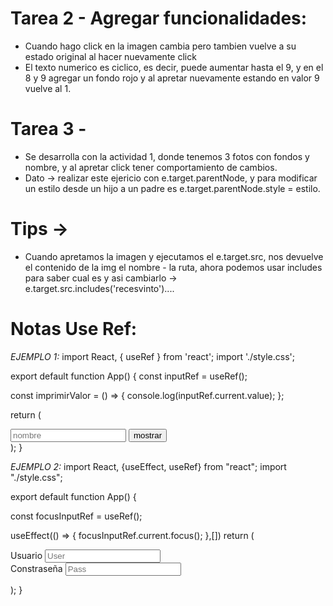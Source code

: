 # Tarea 2 - Agregar funcionalidades:
   - Cuando hago click en la imagen cambia pero tambien vuelve a su estado original al hacer nuevamente click
   - El texto numerico es ciclico, es decir, puede aumentar hasta el 9, y en el 8 y 9 agregar un fondo rojo y al apretar nuevamente estando en valor 9 vuelve al 1.

# Tarea 3 - 
   - Se desarrolla con la actividad 1, donde tenemos 3 fotos con fondos y nombre, y al apretar click tener comportamiento de cambios.
   - Dato -> realizar este ejericio con e.target.parentNode, y para modificar un estilo desde un hijo a un padre es e.target.parentNode.style = estilo.

# Tips ->
   - Cuando apretamos la imagen y ejecutamos el e.target.src, nos devuelve el contenido de la img el nombre - la ruta, ahora podemos usar includes para saber cual es y asi cambiarlo -> e.target.src.includes('recesvinto')....

# Notas Use Ref:
   *EJEMPLO 1:*
   import React, { useRef } from 'react';
   import './style.css';

   export default function App() {
      const inputRef = useRef();

   const imprimirValor = () => {
      console.log(inputRef.current.value);
   };

   return (
      <div>
         <input type="text" placeholder="nombre" ref={inputRef} />
         <button onClick={imprimirValor}>mostrar</button>
      </div>
     );
   }

   *EJEMPLO 2:*
   import React, {useEffect, useRef} from "react";
   import "./style.css";

   export default function App() {

   const focusInputRef = useRef();

   useEffect(() => {
      focusInputRef.current.focus();
   },[])
   return (
      <div>
         <form>
            <div>
               <label htmlFor="user">Usuario</label>
               <input 
                  type="text"
                  id="user"
                  placeholder="User"
                  ref={focusInputRef}
               />
            </div>
            <div>
               <label htmlFor="pass">Constraseña</label>
               <input 
                  type="password"
                  id="pass"
                  placeholder="Pass"
               />
            </div>
         </form>
      </div>
   );
   }


